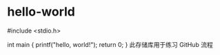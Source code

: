 # hello-world
#include <stdio.h>

int main {
  printf("hello, world!");
  return 0;
}
此存储库用于练习 GitHub 流程
